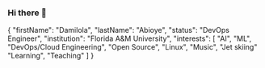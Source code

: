 ### Hi there 👋


{
  "firstName": "Damilola",
  "lastName": "Abioye",
  "status": "DevOps Engineer",
  "institution": "Florida A&M University",
  "interests": [
    "AI",
    "ML",
    "DevOps/Cloud Engineering",
    "Open Source",
    "Linux",
    "Music",
    "Jet skiing"
    "Learning",
    "Teaching"
  ]
}

